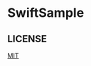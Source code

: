 # SwiftSample
## LICENSE
[MIT](#LICENSE)

[LICENSE]: https://github.com/MatchaLatte/SwiftSample/blob/master/LICENSE "LICENSE"
